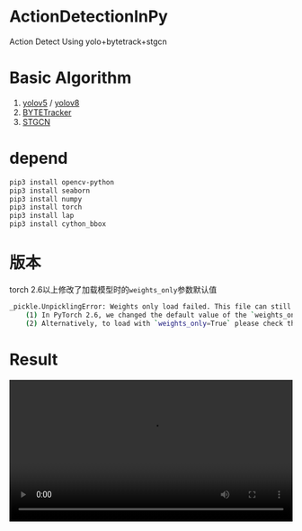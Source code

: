 # ActionDetectionInPy
Action Detect Using yolo+bytetrack+stgcn

# Basic Algorithm
1. [yolov5](https://github.com/ultralytics/yolov5) / [yolov8](https://github.com/ultralytics/ultralytics.git)
2. [BYTETracker](https://github.com/FoundationVision/ByteTrack)
3. [STGCN](https://github.com/hazdzz/STGCN)

# depend 
```sh
pip3 install opencv-python
pip3 install seaborn
pip3 install numpy
pip3 install torch
pip3 install lap
pip3 install cython_bbox
```

# 版本
torch 2.6以上修改了加载模型时的`weights_only`参数默认值
```sh
_pickle.UnpicklingError: Weights only load failed. This file can still be loaded, to do so you have two options, do those steps only if you trust the source of the checkpoint. 
	(1) In PyTorch 2.6, we changed the default value of the `weights_only` argument in `torch.load` from `False` to `True`. Re-running `torch.load` with `weights_only` set to `False` will likely succeed, but it can result in arbitrary code execution. Do it only if you got the file from a trusted source.
	(2) Alternatively, to load with `weights_only=True` please check the recommended steps in the following error message.
```

# Result
<video src="result.mp4" width="100%" controls></video>
